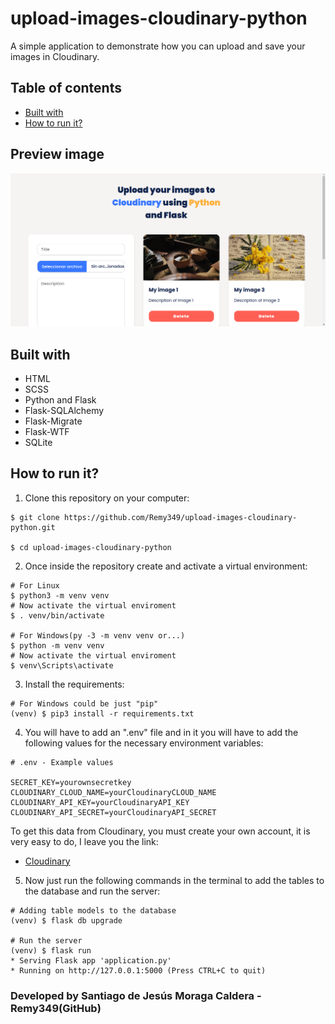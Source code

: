 # upload-images-cloudinary-python
A simple application to demonstrate how you can upload and save your images in Cloudinary.

## Table of contents

- [Built with](#built-with)
- [How to run it?](#how-to-run-it)

## Preview image

![PREVIEW](./preview/preview.png)

## Built with

- HTML
- SCSS
- Python and Flask
- Flask-SQLAlchemy
- Flask-Migrate
- Flask-WTF
- SQLite

## How to run it?

1. Clone this repository on your computer:
```Shell
$ git clone https://github.com/Remy349/upload-images-cloudinary-python.git

$ cd upload-images-cloudinary-python
```

2. Once inside the repository create and activate a virtual environment:
```Shell
# For Linux
$ python3 -m venv venv
# Now activate the virtual enviroment
$ . venv/bin/activate

# For Windows(py -3 -m venv venv or...)
$ python -m venv venv
# Now activate the virtual enviroment
$ venv\Scripts\activate
```

3. Install the requirements:
```Shell
# For Windows could be just "pip"
(venv) $ pip3 install -r requirements.txt
```

4. You will have to add an ".env" file and in it you will have to add the following values for the necessary environment variables:
```Shell
# .env - Example values

SECRET_KEY=yourownsecretkey
CLOUDINARY_CLOUD_NAME=yourCloudinaryCLOUD_NAME
CLOUDINARY_API_KEY=yourCloudinaryAPI_KEY
CLOUDINARY_API_SECRET=yourCloudinaryAPI_SECRET
```

To get this data from Cloudinary, you must create your own account, it is very easy to do, I leave you the link:

- [Cloudinary](https://cloudinary.com/)

5. Now just run the following commands in the terminal to add the tables to the database and run the server:
```Shell
# Adding table models to the database
(venv) $ flask db upgrade

# Run the server
(venv) $ flask run
* Serving Flask app 'application.py'
* Running on http://127.0.0.1:5000 (Press CTRL+C to quit)
```

### Developed by Santiago de Jesús Moraga Caldera - Remy349(GitHub)

